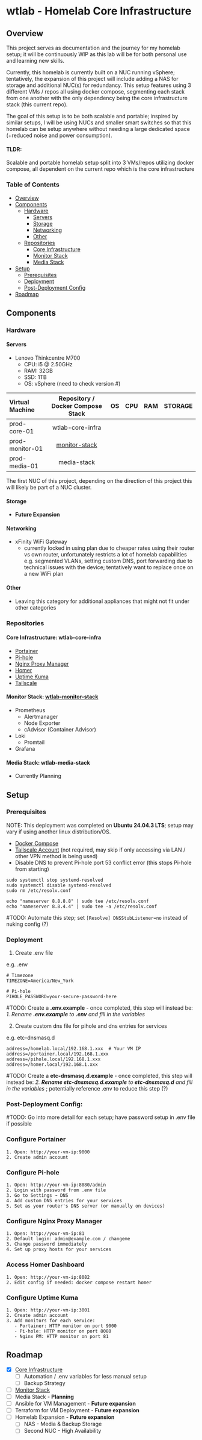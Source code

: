 # wtlab - Homelab Core Infrastructure

## Overview

This project serves as documentation and the journey for my homelab setup; it will be continuously WIP as this lab will be for both personal use and learning new skills.

Currently, this homelab is currently built on a NUC running vSphere; tentatively, the expansion of this project will include adding a NAS for storage and additional NUC(s) for redundancy. This setup features using 3 different VMs / repos all using docker compose, segmenting each stack from one another with the only dependency being the core infrastructure stack (this current repo). 

The goal of this setup is to be both scalable and portable; inspired by similar setups, I will be using NUCs and smaller smart switches so that this homelab can be setup anywhere without needing a large dedicated space (+reduced noise and power consumption).

#### TLDR:
Scalable and portable homelab setup split into 3 VMs/repos utilizing docker compose, all dependent on the current repo which is the core infrastructure

### Table of Contents

- [Overview](https://github.com/wtluong/wtlab-core-infra?tab=readme-ov-file#overview)
- [Components](https://github.com/wtluong/wtlab-core-infra?tab=readme-ov-file#components)
  - [Hardware](https://github.com/wtluong/wtlab-core-infra?tab=readme-ov-file#hardware)
    - [Servers](https://github.com/wtluong/wtlab-core-infra?tab=readme-ov-file#servers)
    - [Storage](https://github.com/wtluong/wtlab-core-infra?tab=readme-ov-file#storage)
    - [Networking](https://github.com/wtluong/wtlab-core-infra?tab=readme-ov-file#networking)
    - [Other](https://github.com/wtluong/wtlab-core-infra?tab=readme-ov-file#other)
  - [Repositories](https://github.com/wtluong/wtlab-core-infra?tab=readme-ov-file#repositories)
    - [Core Infrastructure](https://github.com/wtluong/wtlab-core-infra?tab=readme-ov-file#core-infrastructure-wtlab-core-infra)
    - [Monitor Stack](https://github.com/wtluong/wtlab-core-infra?tab=readme-ov-file#monitor-stack-wtlab-monitor-stack)
    - [Media Stack](https://github.com/wtluong/wtlab-core-infra?tab=readme-ov-file#media-stack-wtlab-media-stack)
- [Setup](https://github.com/wtluong/wtlab-core-infra?tab=readme-ov-file#setup)
  - [Prerequisites](https://github.com/wtluong/wtlab-core-infra?tab=readme-ov-file#prerequisites)
  - [Deployment](https://github.com/wtluong/wtlab-core-infra?tab=readme-ov-file#deployment)
  - [Post-Deployment Config](https://github.com/wtluong/wtlab-core-infra?tab=readme-ov-file#post-deployment-config)
- [Roadmap](https://github.com/wtluong/wtlab-core-infra?tab=readme-ov-file#roadmap)

## Components

### Hardware

#### Servers

- Lenovo Thinkcentre M700
   - CPU: i5 @ 2.50GHz
   - RAM: 32GB
   - SSD: 1TB
   - OS: vSphere (need to check version #)

| Virtual Machine | Repository / Docker Compose Stack | OS | CPU | RAM | STORAGE
|:--------------- | :-------------------------------: | -- | --- | --- | ------ |
| prod-core-01 | wtlab-core-infra |
| prod-monitor-01 | [monitor-stack](https://github.com/wtluong/wtlab-monitor-stack) |
| prod-media-01 | media-stack |
     
The first NUC of this project, depending on the direction of this project this will likely be part of a NUC cluster.


#### Storage

- **Future Expansion**

#### Networking

- xFinity WiFi Gateway
   - currently locked in using plan due to cheaper rates using their router vs own router, unfortunately restricts a lot of homelab capabilities e.g. segmented VLANs, setting custom DNS, port forwarding due to technical issues with the device; tentatively want to replace once on a new WiFi plan
  
#### Other

- Leaving this category for additional appliances that might not fit under other categories

### Repositories

#### Core Infrastructure: wtlab-core-infra

- [Portainer](https://www.portainer.io/)
- [Pi-hole](https://pi-hole.net/)
- [Nginx Proxy Manager](https://nginxproxymanager.com/)
- [Homer](https://github.com/bastienwirtz/homer)
- [Uptime Kuma](https://github.com/louislam/uptime-kuma)
- [Tailscale](https://tailscale.com/)

#### Monitor Stack: [wtlab-monitor-stack](https://github.com/wtluong/wtlab-monitor-stack)

- Prometheus
   - Alertmanager
   - Node Exporter
   - cAdvisor (Container Advisor)
- Loki
   - Promtail
- Grafana

#### Media Stack: wtlab-media-stack
- Currently Planning

## Setup

###  Prerequisites

NOTE: This deployment was completed on **Ubuntu 24.04.3 LTS**; setup may vary if using another linux distribution/OS.
- [Docker Compose](https://docs.docker.com/compose/)
- [Tailscale Account](https://login.tailscale.com/start) (not required, may skip if only accessing via LAN / other VPN method is being used)
- Disable DNS to prevent Pi-hole port 53 conflict error (this stops Pi-hole from starting)
```
sudo systemctl stop systemd-resolved
sudo systemctl disable systemd-resolved
sudo rm /etc/resolv.conf

echo "nameserver 8.8.8.8" | sudo tee /etc/resolv.conf
echo "nameserver 8.8.4.4" | sudo tee -a /etc/resolv.conf
```
#TODO: Automate this step; set `[Resolve] DNSStubListener=no` instead of nuking config (?)
  
  
### Deployment

1. Create .env file
   
e.g.
.env

```
# Timezone
TIMEZONE=America/New_York

# Pi-hole
PIHOLE_PASSWORD=your-secure-password-here

```

#TODO: Create a **.env.example** - once completed, this step will instead be: *1. Rename **.env.example** to **.env** and fill in the variables*
  
  
2. Create custom dns file for pihole and dns entries for services

e.g.
etc-dnsmasq.d

```
address=/homelab.local/192.168.1.xxx  # Your VM IP
address=/portainer.local/192.168.1.xxx
address=/pihole.local/192.168.1.xxx
address=/homer.local/192.168.1.xxx
```

#TODO: Create a **etc-dnsmasq.d.example** - once completed, this step will instead be: *2. **Rename etc-dnsmasq.d.example** to **etc-dnsmasq.d** and fill in the variables* ; potentially reference .env to reduce this step (?)
  
  
### Post-Deployment Config:

#TODO: Go into more detail for each setup; have password setup in .env file if possible

### Configure Portainer
```
1. Open: http://your-vm-ip:9000
2. Create admin account
```

### Configure Pi-hole
```
1. Open: http://your-vm-ip:8080/admin
2. Login with password from .env file
3. Go to Settings → DNS
4. Add custom DNS entries for your services
5. Set as your router's DNS server (or manually on devices)
```

### Configure Nginx Proxy Manager
```
1. Open: http://your-vm-ip:81
2. Default login: admin@example.com / changeme
3. Change password immediately
4. Set up proxy hosts for your services
```

### Access Homer Dashboard
```
1. Open: http://your-vm-ip:8082
2. Edit config if needed: docker compose restart homer
```

### Configure Uptime Kuma
```
1. Open: http://your-vm-ip:3001
2. Create admin account
3. Add monitors for each service:
   - Portainer: HTTP monitor on port 9000
   - Pi-hole: HTTP monitor on port 8080
   - Nginx PM: HTTP monitor on port 81
```
  
## Roadmap

- [x] [Core Infrastructure](https://github.com/wtluong/wtlab-core-infra?tab=readme-ov-file#overview)
   - [ ] Automation / .env variables for less manual setup
   - [ ] Backup Strategy
- [ ] [Monitor Stack](https://github.com/wtluong/wtlab-monitor-stack)
- [ ] Media Stack - **Planning**
- [ ] Ansible for VM Management - **Future expansion**
- [ ] Terraform for VM Deployment - **Future expansion**
- [ ] Homelab Expansion - **Future expansion**
   - [ ] NAS - Media & Backup Storage 
   - [ ] Second NUC - High Availability
